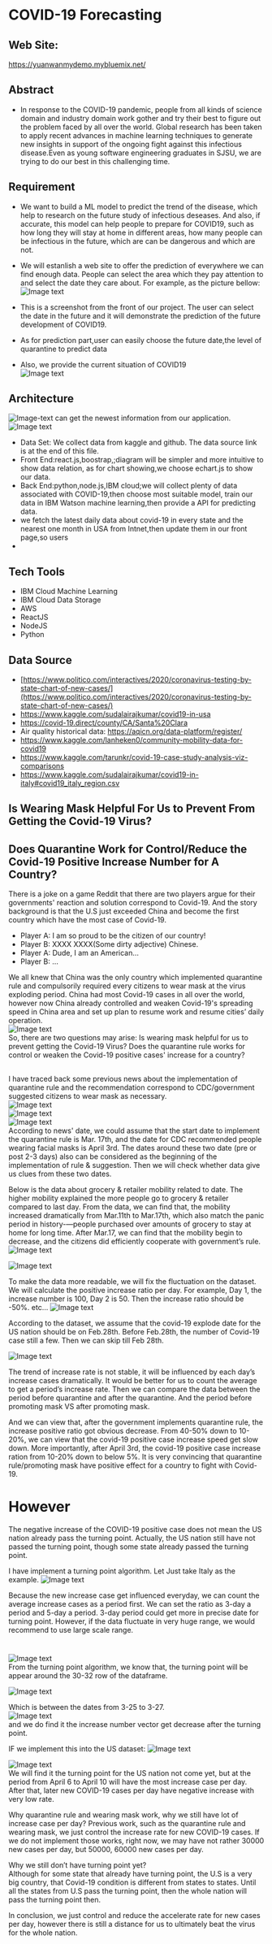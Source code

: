 
# COVID-19 Forecasting
## Web Site:
https://yuanwanmydemo.mybluemix.net/

## Abstract
-	In response to the COVID-19 pandemic, people from all kinds of science domain and industry domain work gother and try their best to figure out the problem faced by all over the world. Global research has been taken to apply recent advances in machine learning techniques to generate new insights in support of the ongoing fight against this infectious disease.Even as young software engineering graduates in SJSU, we are trying to do our best in this challenging time. 

## Requirement
-	 We want to build a ML model to predict the trend of the disease, which help to research on the future study of infectious deseases. And also, if accurate, this model can help people to prepare for COVID19, such as how long they will stay at home in different areas, how many people can be infectious in the future, which are can be dangerous and which are not. 
-	We will estanlish a web site to offer the prediction of everywhere we can find enough data. People can select the area which they pay attention to and select the date they care about. For example, as the picture bellow:
![Image text](https://github.com/SJSUSpring2020-CMPE272/Covid19Proj/blob/master/pics/predict.jpg)
-	This is a screenshot from the front of our project. The user can select the date in the future and it will demonstrate the prediction of the future development of COVID19.
-	As for prediction part,user can easily choose the future date,the level of quarantine to predict data

-   Also, we provide the current situation of COVID19  
![Image text](https://github.com/SJSUSpring2020-CMPE272/Covid19Proj/blob/master/pics/map.jpg)

## Architecture
![Image-text](https://github.com/SJSUSpring2020-CMPE272/Covid19Proj/blob/master/Architecture%20diagram.png)
 can get the newest information from our application.
![Image text](https://github.com/SJSUSpring2020-CMPE272/Covid19Proj/blob/master/pics/architecture.png)
-	Data Set: We collect data from kaggle and github. The data source link is at the end of this file.
-	Front End:react.js,boostrap,;diagram will be simpler and more intuitive to show data relation, as for chart showing,we choose echart.js to show our data.
-	Back End:python,node.js,IBM cloud;we will collect plenty of data associated with COVID-19,then choose most suitable model, train our data in IBM Watson machine learning,then provide a API for predicting data.
-  we fetch the latest daily data about covid-19 in every state and the nearest one month in USA from Intnet,then update them in our front page,so users
-  
## Tech Tools
 - IBM Cloud Machine Learning  
 - IBM Cloud Data Storage
 - AWS
 - ReactJS
 - NodeJS
 - Python

## Data Source
- [https://www.politico.com/interactives/2020/coronavirus-testing-by-state-chart-of-new-cases/](https://www.politico.com/interactives/2020/coronavirus-testing-by-state-chart-of-new-cases/)  
- https://www.kaggle.com/sudalairajkumar/covid19-in-usa  
- https://covid-19.direct/county/CA/Santa%20Clara  
- Air quality historical data: https://aqicn.org/data-platform/register/
- https://www.kaggle.com/lanheken0/community-mobility-data-for-covid19
- https://www.kaggle.com/tarunkr/covid-19-case-study-analysis-viz-comparisons
- https://www.kaggle.com/sudalairajkumar/covid19-in-italy#covid19_italy_region.csv


## Is Wearing Mask Helpful For Us to Prevent From Getting the Covid-19 Virus? 
## Does Quarantine Work for Control/Reduce the Covid-19 Positive Increase Number for A Country?

There is a joke on a game Reddit that there are two players argue for their governments' reaction and solution correspond to Covid-19. And the story background is that the U.S just exceeded China and become the first country which have the most case of Covid-19. 
* Player A: I am so proud to be the citizen of our country! 
* Player B: XXXX XXXX(Some dirty adjective) Chinese. 
* Player A: Dude, I am an American… 
* Player B: …  

We all knew that China was the only country which implemented quarantine rule and compulsorily required every citizens to wear mask at the virus exploding period. China had most Covid-19 cases in all over the world, however now China already controlled and weaken Covid-19's spreading speed in China area and set up plan to resume work and resume cities’ daily operation.  
![Image text](https://github.com/SJSUSpring2020-CMPE272/Covid19Proj/blob/master/pics_bon/COVIDNations.png)  
So, there are two questions may arise: Is wearing mask helpful for us to prevent getting the Covid-19 Virus?  Does the quarantine rule works for control or weaken the Covid-19 positive cases' increase for a country?  
##
I have traced back some previous news about the implementation of quarantine rule and the recommendation correspond to CDC/government suggested citizens to wear mask as necessary.  
![Image text](https://github.com/SJSUSpring2020-CMPE272/Covid19Proj/blob/master/pics_bon/15days.png)  
![Image text](https://github.com/SJSUSpring2020-CMPE272/Covid19Proj/blob/master/pics_bon/ImportantUpdates.png)  
![Image text](https://github.com/SJSUSpring2020-CMPE272/Covid19Proj/blob/master/pics_bon/searchdate.png)  
According to news' date, we could assume that the start date to implement the quarantine rule is Mar. 17th, and the date for CDC recommended people wearing facial masks is April 3rd. The dates around these two date (pre or post 2-3 days) also can be  considered as the beginning of the implementation of rule & suggestion. Then we will check whether data give us clues from these two dates. 


Below is the data about grocery & retailer mobility related to date. The higher mobility explained the more people go to grocery & retailer compared to last day. From the data, we can find that, the mobility increased dramatically from Mar.11th to Mar.17th, which also match the panic period in history-—people purchased over amounts of grocery to stay at home for long time. After Mar.17, we can find that the mobility begin to decrease, and the citizens did efficiently cooperate with government’s rule.
![Image text](https://github.com/SJSUSpring2020-CMPE272/Covid19Proj/blob/master/pics_bon/retail0.png)  

![Image text](https://github.com/SJSUSpring2020-CMPE272/Covid19Proj/blob/master/pics_bon/retail.png)  



To make the data more readable, we will fix the fluctuation on the dataset. We will calculate the positive increase ratio per day. For example, Day 1, the increase number is 100, Day 2 is 50. Then the increase ratio should be -50%. etc…
![Image text](https://github.com/SJSUSpring2020-CMPE272/Covid19Proj/blob/master/pics_bon/positiveIncrease.png)  

According to the dataset, we assume that the covid-19 explode date for the US nation should be on Feb.28th. Before Feb.28th, the number of Covid-19 case still a few. Then we can skip till Feb 28th.  

![Image text](https://github.com/SJSUSpring2020-CMPE272/Covid19Proj/blob/master/pics_bon/feb28.png) 


The trend of increase rate is not stable, it will be influenced by each day’s increase cases dramatically. It would be better for us to count the average to get a period’s increase rate. Then we can compare the data between the period before quarantine and after the quarantine. And the period before promoting mask VS after promoting mask.  

And we can view that, after the government implements quarantine rule, the increase positive ratio got obvious decrease. From 40-50% down to 10-20%, we can view that the covid-19 positive case increase speed get slow down. 
More importantly, after April 3rd, the covid-19 positive case increase ration from 10-20% down to below 5%. It is very convincing that quarantine rule/promoting mask have positive effect for a country to fight with Covid-19.  

# However
The negative increase of the COVID-19 positive case does not mean the US nation already pass the turning point. Actually, the US nation still have not passed the turning point, though some state already passed the turning point. 

I have implement a turning point algorithm. Let Just take Italy as the example.
![Image text](https://github.com/SJSUSpring2020-CMPE272/Covid19Proj/blob/master/pics_bon/Italytp.png)  

Because the new increase case get influenced everyday, we can count the average increase cases as a period first. We can set the ratio as 3-day a period and 5-day a period. 3-day period could get more in precise date for turning point. However, if the data fluctuate in very huge range, we would recommend to use large scale range. 
#
#
![Image text](https://github.com/SJSUSpring2020-CMPE272/Covid19Proj/blob/master/pics_bon/tp.png)  
From the turning point algorithm, we know that, the turning point will be appear around the 30-32 row of the dataframe. 

![Image text](https://github.com/SJSUSpring2020-CMPE272/Covid19Proj/blob/master/pics_bon/USAtp.png)  


Which is between the dates from 3-25 to 3-27.  
![Image text](https://github.com/SJSUSpring2020-CMPE272/Covid19Proj/blob/master/pics_bon/linechart.png)  
and we do find it the increase number vector get decrease after the turning point. 

IF we implement this into the US dataset:
![Image text](https://github.com/SJSUSpring2020-CMPE272/Covid19Proj/blob/master/pics_bon/USDatasheet.png)  
  

![Image text](https://github.com/SJSUSpring2020-CMPE272/Covid19Proj/blob/master/pics_bon/USntp.png)  
We will find it the turning point for the US nation not come yet, but at the period from April 6 to April 10 will have the most increase case per day. After that, later new COVID-19 cases per day have negative increase with very low rate.  

Why quarantine rule and wearing mask work, why we still have lot of increase case per day? 
Previous work, such as the quarantine rule and wearing mask, we just control the increase rate for new COVID-19 cases. If we do not implement those works, right now, we may have not rather 30000 new cases per day, but 50000, 60000 new cases per day.  

Why we still don’t have turning point yet?  
Although for some state that already have turning point, the U.S is a very big country, that Covid-19 condition is different from states to states. Until all the states from U.S pass the turning point, then the whole nation will pass the turning point then.  


In conclusion, we just control and reduce the accelerate rate for new cases per day, however there is still a distance for us to ultimately beat the virus for the whole nation. 



   
